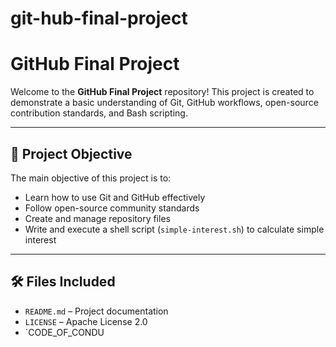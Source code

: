 # git-hub-final-project
# GitHub Final Project

Welcome to the **GitHub Final Project** repository! This project is created to demonstrate a basic understanding of Git, GitHub workflows, open-source contribution standards, and Bash scripting.

---

## 📌 Project Objective

The main objective of this project is to:

- Learn how to use Git and GitHub effectively
- Follow open-source community standards
- Create and manage repository files
- Write and execute a shell script (`simple-interest.sh`) to calculate simple interest

---

## 🛠️ Files Included

- `README.md` – Project documentation  
- `LICENSE` – Apache License 2.0  
- `CODE_OF_CONDU
